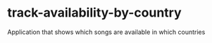 # track-availability-by-country
Application that shows which songs are available in which countries

